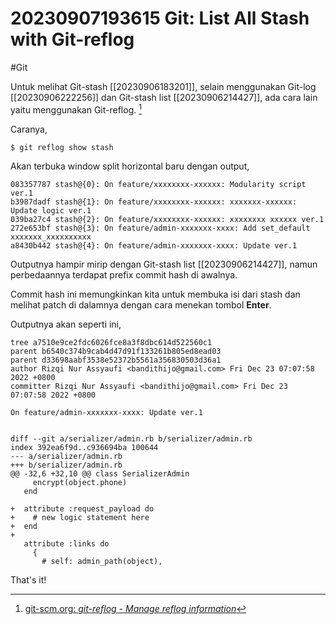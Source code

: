 # 20230907193615 Git: List All Stash with Git-reflog

#Git

Untuk melihat Git-stash [[20230906183201]], selain menggunakan Git-log [[20230906222256]] dan Git-stash list [[20230906214427]], ada cara lain yaitu menggunakan Git-reflog. [^1]

Caranya,

```terminal
$ git reflog show stash
```

Akan terbuka window split horizontal baru dengan output,

```git
083357787 stash@{0}: On feature/xxxxxxxx-xxxxxx: Modularity script ver.1
b3987dadf stash@{1}: On feature/xxxxxxxx-xxxxxx: xxxxxxx-xxxxxx: Update logic ver.1
039ba27c4 stash@{2}: On feature/xxxxxxxx-xxxxxx: xxxxxxxx xxxxxx ver.1
272e653bf stash@{3}: On feature/admin-xxxxxxx-xxxx: Add set_default xxxxxxx_xxxxxxxxxx
a8430b442 stash@{4}: On feature/admin-xxxxxxx-xxxx: Update ver.1
```

Outputnya hampir mirip dengan Git-stash list [[20230906214427]], namun perbedaannya terdapat prefix commit hash di awalnya.

Commit hash ini memungkinkan kita untuk membuka isi dari stash dan melihat patch di dalamnya dengan cara menekan tombol **Enter**.

Outputnya akan seperti ini,

```git
tree a7510e9ce2fdc6026fce8a3f8dbc614d522560c1
parent b6540c374b9cab4d47d91f133261b805ed8ead03
parent d33698aabf3538e52372b5561a356830503d36a1
author Rizqi Nur Assyaufi <bandithijo@gmail.com> Fri Dec 23 07:07:58 2022 +0800
committer Rizqi Nur Assyaufi <bandithijo@gmail.com> Fri Dec 23 07:07:58 2022 +0800

On feature/admin-xxxxxxx-xxxx: Update ver.1


diff --git a/serializer/admin.rb b/serializer/admin.rb
index 392ea6f9d..c936694ba 100644
--- a/serializer/admin.rb
+++ b/serializer/admin.rb
@@ -32,6 +32,10 @@ class SerializerAdmin
     encrypt(object.phone)
   end

+  attribute :request_payload do
+    # new logic statement here
+  end
+
   attribute :links do
     {
       # self: admin_path(object),
```

That's it!


[^1]: [git-scm.org: _git-reflog - Manage reflog information_](https://www.git-scm.com/docs/git-reflog)

